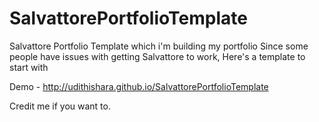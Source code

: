 SalvattorePortfolioTemplate
===========================

Salvattore Portfolio Template which i'm building my portfolio
Since some people have issues with getting Salvattore to work, Here's a template to start with

Demo - http://udithishara.github.io/SalvattorePortfolioTemplate

Credit me if you want to.